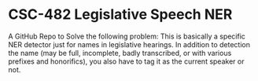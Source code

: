 # CSC-482 Legislative Speech NER
A GitHub Repo to Solve the following problem:
This is basically a specific NER detector just for names in legislative hearings. 
In addition to detection the name (may be full, incomplete, badly transcribed, or with various prefixes and honorifics), you also have to tag it as the current speaker or not.
